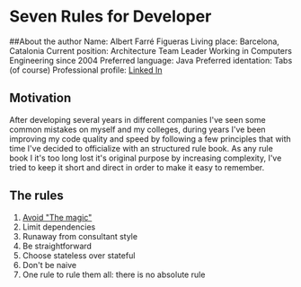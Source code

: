 # Seven Rules for Developer
##About the author
Name: Albert Farré Figueras
Living place: Barcelona, Catalonia
Current position: Architecture Team Leader
Working in Computers Engineering since 2004 
Preferred language: Java
Preferred identation: Tabs (of course)
Professional profile: [Linked In](https://www.linkedin.com/in/albert-farr%C3%A9-figueras-4348aa2 "Linked In")

## Motivation
After developing several years in different companies I've seen some common mistakes on myself and my colleges, during years I've been improving my code quality and speed by following a few principles 
that with time I've decided to officialize with an structured rule book. As any rule book I it's too long lost it's original purpose by increasing complexity, I've tried to keep it short and direct
in order to make it easy to remember.

## The rules
1. [Avoid "The magic"](rule1.html "Avoid 'The magic'")
2. Limit dependencies
3. Runaway from consultant style
4. Be straightforward 
5. Choose stateless over stateful
6. Don't be naive
7. One rule to rule them all: there is no absolute rule

 